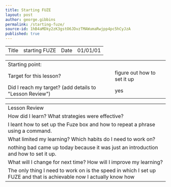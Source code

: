 ```yaml
---
title: Starting FUZE
layout: post
author: george.gibbins
permalink: /starting-fuze/
source-id: 1hB4aMDky2zK3gstO6JDvzTMAWumaRwjpp4pc5hCyJzA
published: true
---
```

<table>
  <tr>
    <td>Title</td>
    <td>starting FUZE</td>
    <td>Date</td>
    <td>01/01/01</td>
  </tr>
</table>


<table>
  <tr>
    <td>Starting point:</td>
    <td></td>
  </tr>
  <tr>
    <td>Target for this lesson?</td>
    <td>figure out how to set it up</td>
  </tr>
  <tr>
    <td>Did I reach my target? 
(add details to "Lesson Review")</td>
    <td>yes</td>
  </tr>
</table>


<table>
  <tr>
    <td>Lesson Review</td>
  </tr>
  <tr>
    <td>How did I learn? What strategies were effective? </td>
  </tr>
  <tr>
    <td>I leant how to set up the Fuze box and how to repeat a phrase using a command.</td>
  </tr>
  <tr>
    <td>What limited my learning? Which habits do I need to work on? </td>
  </tr>
  <tr>
    <td>nothing bad came up today because it was just an introduction and how to set it up.</td>
  </tr>
  <tr>
    <td>What will I change for next time? How will I improve my learning?</td>
  </tr>
  <tr>
    <td>The only thing I need to work on is the speed in which I set up FUZE and that is achievable now I actually know how </td>
  </tr>
</table>


